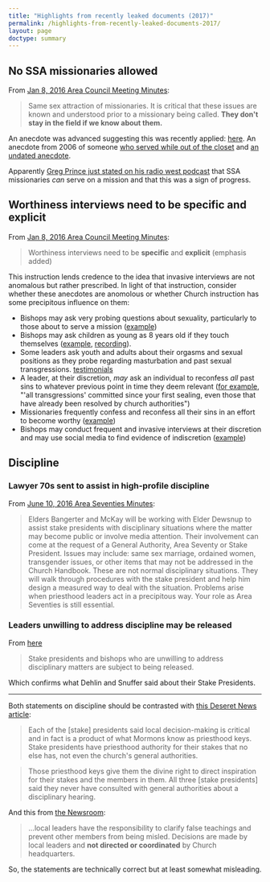 ```yaml
---
title: "Highlights from recently leaked documents (2017)"
permalink: /highlights-from-recently-leaked-documents-2017/
layout: page
doctype: summary
---
```


## No SSA missionaries allowed 

From [Jan 8, 2016 Area Council Meeting Minutes](https://mormonleaks.io/wiki/index.php?title=File:Area_Council_Meeting_Minutes_-_January-2016-02-10.pdf):

> Same sex attraction of missionaries. It is critical that these issues are known and understood prior to a missionary being called. **They don't stay in the field if we know about them.**

An anecdote was advanced suggesting this was recently applied: [here](https://www.reddit.com/r/exmormon/comments/72s2dc/mormonleaks_releases_meeting_minutes_from_various/dnl349q/).  An anecdote from 2006 of someone [who served while out of the closet](https://www.reddit.com/r/exmormon/comments/72s2dc/mormonleaks_releases_meeting_minutes_from_various/dnl2mxu/) and [an undated anecdote](https://www.reddit.com/r/exmormon/comments/72s2dc/mormonleaks_releases_meeting_minutes_from_various/dnl8xrg/).

Apparently [Greg Prince just stated on his radio west podcast](http://radiowest.kuer.org/post/history-mormons-and-homosexuality) that SSA missionaries _can_ serve on a mission and that this was a sign of progress.

## Worthiness interviews need to be specific and explicit

From [Jan 8, 2016 Area Council Meeting Minutes](https://mormonleaks.io/wiki/index.php?title=File:Area_Council_Meeting_Minutes_-_January-2016-02-10.pdf):

> Worthiness interviews need to be **specific** and **explicit** (emphasis added)

This instruction lends credence to the idea that invasive interviews are not anomalous but rather prescribed.  In light of that instruction, consider whether these anecdotes are anomolous or whether Church instruction has some precipitous influence on them:

* Bishops may ask very probing questions about sexuality, particularly to those about to serve a mission ([example](https://www.reddit.com/r/exmormon/comments/6aotgt/list_of_questions_a_bishop_asks_premissionaries/))
* Bishops may ask children as young as 8 years old if they touch themselves ([example](https://bishopsinterview.blogspot.com/?view=classic&m=1), [recording](https://www.youtube.com/watch?v=GHdw10y8ABM&t=3s)).
* Some leaders ask youth and adults about their orgasms and sexual positions as they probe regarding masturbation and past sexual transgressions. [testimonials](https://invisiblescubit.wordpress.com/2017/07/04/did-you-orgasm/)
* A leader, at their discretion, _may_ ask an individual to reconfess _all_ past sins to whatever previous point in time they deem relevant ([for example](https://brettsbigbadblog.blogspot.com/2017/06/lds-temple-cancellation-and-clearance.html), "'all transgressions' committed since your first sealing, even those that have already been resolved by church authorities")
* Missionaries frequently confess and reconfess all their sins in an effort to become worthy ([example](https://www.reddit.com/r/exmormon/comments/2fdcgt/one_of_the_worst_aspects_of_mormon_culture_imo/))
* Bishops may conduct frequent and invasive interviews at their discretion and may use social media to find evidence of indiscretion ([example](https://github.com/faenrandir/a_careful_examination/blob/dd4835cb764c1bc66327645831172705a472684e/documents/threefold-nature-of-the-church/supporting_material/invasive_interviews.md))

## Discipline

### Lawyer 70s sent to assist in high-profile discipline

From [June 10, 2016 Area Seventies Minutes](https://mormonleaks.io/wiki/index.php?title=File:Area_Seventies_Meeting_Minutes_of_June_10_2016-2016-06-25.pdf):

> Elders Bangerter and McKay will be working with Elder Dewsnup to assist stake presidents with disciplinary situations where the matter may become public or involve media attention. Their involvement can come at the request of a General Authority, Area Seventy or Stake President. Issues may include: same sex marriage, ordained women, transgender issues, or other items that may not be addressed in the Church Handbook. These are not normal disciplinary situations. They will walk through procedures with the stake president and help him design a measured way to deal with the situation. Problems arise when priesthood leaders act in a precipitous way. Your role as Area Seventies is still essential.

### Leaders unwilling to address discipline may be released

From [here](https://mormonleaks.io/wiki/documents/d/d8/Area_Council_Meeting_Minutes_-_January-2016-02-10.pdf)

> Stake presidents and bishops who are unwilling to address disciplinary matters are subject to being released.

Which confirms what Dehlin and Snuffer said about their Stake Presidents.

---

Both statements on discipline should be contrasted with [this Deseret News article](https://www.deseretnews.com/article/865605558/How-LDS-Church-disciplinary-councils-work-changes-lives.html): 

> Each of the [stake] presidents said local decision-making is critical and in fact is a product of what Mormons know as priesthood keys. Stake presidents have priesthood authority for their stakes that no else has, not even the church's general authorities.

> Those priesthood keys give them the divine right to direct inspiration for their stakes and the members in them. All three [stake presidents] said they never have consulted with general authorities about a disciplinary hearing.

And this from [the Newsroom](http://www.mormonnewsroom.org/article/church-responds-to-church-discipline-questions):

> ...local leaders have the responsibility to clarify false teachings and prevent other members from being misled. Decisions are made by local leaders and **not directed or coordinated** by Church headquarters.

So, the statements are technically correct but at least somewhat misleading.
